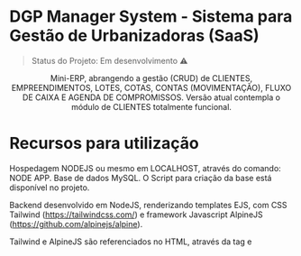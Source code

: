 
# DGP Manager System - Sistema para Gestão de Urbanizadoras (SaaS)
> Status do Projeto: Em desenvolvimento :warning:

<p align="center">Mini-ERP, abrangendo a gestão (CRUD) de CLIENTES, EMPREENDIMENTOS, LOTES, COTAS, CONTAS (MOVIMENTAÇÃO), FLUXO DE CAIXA E AGENDA DE COMPROMISSOS. Versão atual contempla o módulo de CLIENTES totalmente funcional.</p>

# Recursos para utilização

Hospedagem NODEJS ou mesmo em LOCALHOST, através do comando: NODE APP. Base de dados MySQL. O Script para criação da base está disponível no projeto.

Backend desenvolvido em NodeJS, renderizando templates EJS, com CSS Tailwind (https://tailwindcss.com/) e framework Javascript AlpineJS (https://github.com/alpinejs/alpine).

Tailwind e AlpineJS são  referenciados no HTML, através da tag <link> e <script> e já estão configuradas nos templates EJS.
  
O modelo lógico já provê a API com endpoints para integrações REST.
  
# Deploy da Aplicação com Umbler: :dash:

> http://api-paulinhomonteiro-com.umbler.net/
> user: monteiro@gmail.com
> pass: 12345

# Screenshots

![Screenshot](telagrande.gif)

# Recursos e Tecnologias utilizadas

- [x] NodeJS

- [x] Express

- [x] CORS

- [x] EJS

- [x] dotenv-safe

- [x] JSON Web Token (JWT)

- [x] Tailwind CSS

- [x] Datatables.JS

- [x] Alpine JS

- [x] Window.localStorage

- [x] Express Static Path (Servindo arquivos estáticos pela API)

- [x] MySQL Database

- [x] JQuery

- [x] Mobile First

<hr />

Made with too much ♥ by [Paulinho Monteiro] (http://www.paulinhomonteiro.com)
